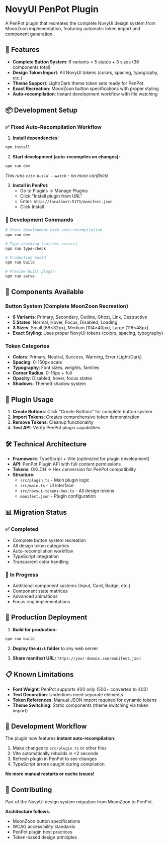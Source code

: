 # NovyUI PenPot Plugin

A PenPot plugin that recreates the complete NovyUI design system from MoonZoon implementation, featuring automatic token import and component generation.

## 🚀 Features

- **Complete Button System**: 6 variants × 5 states + 3 sizes (36 components total)
- **Design Token Import**: All NovyUI tokens (colors, spacing, typography, etc.)
- **Theme Support**: Light/Dark theme token sets ready for PenPot
- **Exact Recreation**: MoonZoon button specifications with proper styling
- **Auto-recompilation**: Instant development workflow with file watching

## 📦 Development Setup

### ✅ **Fixed Auto-Recompilation Workflow**

1. **Install dependencies:**
```bash
npm install
```

2. **Start development (auto-recompiles on changes):**
```bash
npm run dev
```
*This runs `vite build --watch` - no more conflicts!*

3. **Install in PenPot:**
   - Go to Plugins → Manage Plugins  
   - Click "Install plugin from URL"
   - Enter: `http://localhost:5173/manifest.json`
   - Click Install

### 🔧 **Development Commands**

```bash
# Start development with auto-recompilation
npm run dev

# Type checking (catches errors)
npm run type-check

# Production build
npm run build

# Preview built plugin
npm run serve
```

## 🎨 Components Available

### **Button System** (Complete MoonZoon Recreation)
- **6 Variants**: Primary, Secondary, Outline, Ghost, Link, Destructive
- **5 States**: Normal, Hover, Focus, Disabled, Loading  
- **3 Sizes**: Small (88×32px), Medium (104×40px), Large (116×48px)
- **Exact Styling**: Uses proper NovyUI tokens (colors, spacing, typography)

### **Token Categories**
- **Colors**: Primary, Neutral, Success, Warning, Error (Light/Dark)
- **Spacing**: 0-150px scale
- **Typography**: Font sizes, weights, families
- **Corner Radius**: 0-16px + full
- **Opacity**: Disabled, hover, focus states
- **Shadows**: Themed shadow system

## 🔧 Plugin Usage

1. **Create Buttons**: Click "Create Buttons" for complete button system
2. **Import Tokens**: Creates comprehensive token demonstration  
3. **Remove Tokens**: Cleanup functionality
4. **Test API**: Verify PenPot plugin capabilities

## 🛠️ Technical Architecture

- **Framework**: TypeScript + Vite (optimized for plugin development)
- **API**: PenPot Plugin API with full content permissions
- **Tokens**: OKLCH → Hex conversion for PenPot compatibility  
- **Structure**: 
  - `src/plugin.ts` - Main plugin logic
  - `src/main.ts` - UI interface
  - `src/novyui-tokens-hex.ts` - All design tokens
  - `manifest.json` - Plugin configuration

## 📊 Migration Status

### ✅ **Completed**
- Complete button system recreation
- All design token categories
- Auto-recompilation workflow
- TypeScript integration
- Transparent color handling

### 🔄 **In Progress**  
- Additional component systems (Input, Card, Badge, etc.)
- Component state matrices
- Advanced animations
- Focus ring implementations

## 🚀 Production Deployment

1. **Build for production:**
```bash
npm run build
```

2. **Deploy the `dist` folder** to any web server

3. **Share manifest URL:** `https://your-domain.com/manifest.json`

## 📋 Known Limitations

- **Font Weight**: PenPot supports 400 only (500+ converted to 400)
- **Text Decoration**: Underlines need separate elements
- **Token References**: Manual JSON import required for dynamic tokens
- **Theme Switching**: Static components (theme switching via token import)

## 🔄 Development Workflow

The plugin now features **instant auto-recompilation**:

1. Make changes to `src/plugin.ts` or other files
2. Vite automatically rebuilds in <2 seconds  
3. Refresh plugin in PenPot to see changes
4. TypeScript errors caught during compilation

**No more manual restarts or cache issues!**

## 🤝 Contributing

Part of the NovyUI design system migration from MoonZoon to PenPot. 

**Architecture follows**:
- MoonZoon button specifications
- WCAG accessibility standards
- PenPot plugin best practices
- Token-based design principles